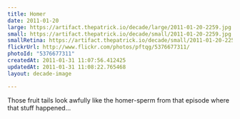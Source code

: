 ```yaml
---
title: Homer
date: 2011-01-20
large: https://artifact.thepatrick.io/decade/large/2011-01-20-2259.jpg
small: https://artifact.thepatrick.io/decade/small/2011-01-20-2259.jpg
smallRetina: https://artifact.thepatrick.io/decade/small/2011-01-20-2259@2x.jpg
flickrUrl: http://www.flickr.com/photos/pftqg/5376677311/
photoId: "5376677311"
createdAt: 2011-01-31 11:07:56.412425
updatedAt: 2011-01-31 11:08:22.765468
layout: decade-image

---
```

Those fruit tails look awfully like the homer-sperm from that episode where that stuff happened...
